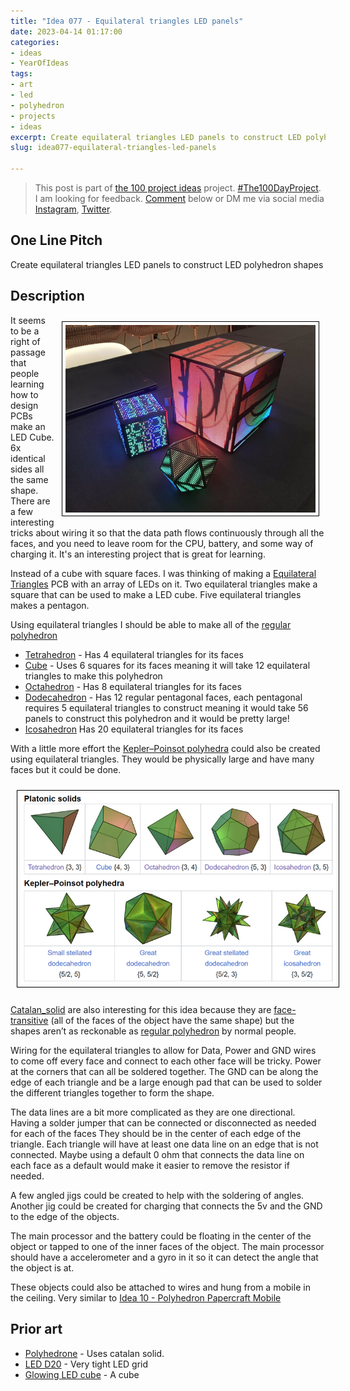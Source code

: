 ```yaml
---
title: "Idea 077 - Equilateral triangles LED panels"
date: 2023-04-14 01:17:00
categories:
- ideas
- YearOfIdeas
tags:
- art
- led
- polyhedron
- projects
- ideas
excerpt: Create equilateral triangles LED panels to construct LED polyhedron shapes
slug: idea077-equilateral-triangles-led-panels

---
```


> This post is part of [the 100 project ideas](https://blog.abluestar.com/projects/2023-100-ideas/) project. [#The100DayProject](https://www.the100dayproject.org/). I am looking for feedback. <a href='#utterances-comments'>Comment</a> below or DM me via social media <a href="https://instagram.com/funvill" rel="nofollow noopener noreferrer"><i class="fab fa-fw fa-instagram" aria-hidden="true"></i><span class="label">Instagram</span></a>, <a href="https://twitter.com/funvill" rel="nofollow noopener noreferrer"><i class="fab fa-fw fa-twitter" aria-hidden="true"></i><span class="label">Twitter</span></a>.

## One Line Pitch

Create equilateral triangles LED panels to construct LED polyhedron shapes

## Description

<img src='\public\uploads\2023\led_cube.png' alt='led_cube' title='LED Cube by Greg Davill' style="float: right; max-width: 400px; margin: 10px; border: 1px solid black; padding: 5px">It seems to be a right of passage that people learning how to design PCBs make an LED Cube. 6x identical sides all the same shape. There are a few interesting tricks about wiring it so that the data path flows continuously through all the faces, and you need to leave room for the CPU, battery, and some way of charging it. It's an interesting project that is great for learning.

Instead of a cube with square faces. I was thinking of making a [Equilateral Triangles](https://en.wikipedia.org/wiki/Equilateral_triangle) PCB with an array of LEDs on it. Two equilateral triangles make a square that can be used to make a LED cube. Five equilateral triangles makes a pentagon.

Using equilateral triangles I should be able to make all of the [regular polyhedron](https://en.wikipedia.org/wiki/Regular_polyhedron)

- [Tetrahedron](https://en.wikipedia.org/wiki/Tetrahedron) - Has 4 equilateral triangles for its faces
- [Cube](https://en.wikipedia.org/wiki/Regular_polyhedron) - Uses 6 squares for its faces meaning it will take 12 equilateral triangles to make this polyhedron
- [Octahedron](https://en.wikipedia.org/wiki/Octahedron) - Has 8 equilateral triangles for its faces
- [Dodecahedron](https://en.wikipedia.org/wiki/Regular_dodecahedron) - Has 12 regular pentagonal faces, each pentagonal requires 5 equilateral triangles to construct meaning it would take 56 panels to construct this polyhedron and it would be pretty large!
- [Icosahedron](https://en.wikipedia.org/wiki/Regular_icosahedron) Has 20 equilateral triangles for its faces

With a little more effort the [Kepler–Poinsot polyhedra](https://en.wikipedia.org/wiki/Regular_polyhedron) could also be created using equilateral triangles. They would be physically large and have many faces but it could be done.

<img src='\public\uploads\2023\regular_polyhedron.png' alt='regular_polyhedron' title='regular_polyhedron from Wikipedia' style="margin: 10px; border: 1px solid black; padding: 5px">

[Catalan_solid](https://en.wikipedia.org/wiki/Catalan_solid) are also interesting for this idea because they are [face-transitive](https://en.wikipedia.org/wiki/Isohedral_figure) (all of the faces of the object have the same shape) but the shapes aren’t as reckonable as [regular polyhedron](https://en.wikipedia.org/wiki/Regular_polyhedron) by normal people.

Wiring for the equilateral triangles to allow for Data, Power and GND wires to come off every face and connect to each other face will be tricky. Power at the corners that can all be soldered together. The GND can be along the edge of each triangle and be a large enough pad that can be used to solder the different triangles together to form the shape.

The data lines are a bit more complicated as they are one directional. Having a solder jumper that can be connected or disconnected as needed for each of the faces They should be in the center of each edge of the triangle. Each triangle will have at least one data line on an edge that is not connected. Maybe using a default 0 ohm that connects the data line on each face as a default would make it easier to remove the resistor if needed.

A few angled jigs could be created to help with the soldering of angles. Another jig could be created for charging that connects the 5v and the GND to the edge of the objects.

The main processor and the battery could be floating in the center of the object or tapped to one of the inner faces of the object. The main processor should have a accelerometer and a gyro in it so it can detect the angle that the object is at.

These objects could also be attached to wires and hung from a mobile in the ceiling. Very similar to [Idea 10 - Polyhedron Papercraft Mobile](https://blog.abluestar.com/idea010-polyhedron-papercraft-mobile/)

## Prior art

- [Polyhedrone](https://hackaday.com/2016/03/04/polyhedrone/) - Uses catalan solid.
- [LED D20](https://gregdavill.com/posts/d20/) - Very tight LED grid
- [Glowing LED cube](https://hackaday.com/2022/04/20/2022-sci-fi-contest-glowing-led-cubes-make-captivating-artifacts/) - A cube
